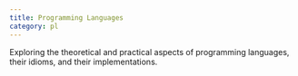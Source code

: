 ```yaml
---
title: Programming Languages
category: pl
---
```


Exploring the theoretical and practical aspects of programming languages, their idioms, and their implementations.